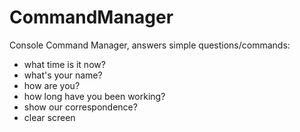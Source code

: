 # CommandManager
Console Command Manager, answers simple questions/commands:
* what time is it now?
* what's your name?
* how are you?
* how long have you been working?
* show our correspondence?
* clear screen
